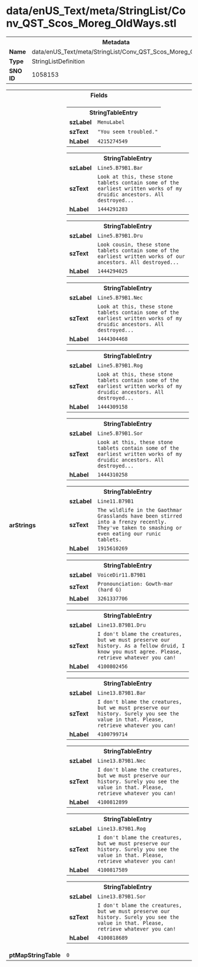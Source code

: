 <h1>data/enUS_Text/meta/StringList/Conv_QST_Scos_Moreg_OldWays.stl</h1><table><tr><th colspan="100%">Metadata</th></tr><tr><td><b>Name</b></td><td>data/enUS_Text/meta/StringList/Conv_QST_Scos_Moreg_OldWays.stl</td></tr><tr><td><b>Type</b></td><td>StringListDefinition</td></tr><tr><td><b>SNO ID</b></td><td>1058153</td></tr></table>

<table><tr><th colspan="100%">Fields</th></tr><tr><td><b>arStrings</b></td><td><table><tr><th colspan="100%">StringTableEntry</th></tr><tr><td><b>szLabel</b></td><td><code>MenuLabel</code></td></tr><tr><td><b>szText</b></td><td><code>"You seem troubled."</code></td></tr><tr><td><b>hLabel</b></td><td><code>4215274549</code></td></tr></table>


<table><tr><th colspan="100%">StringTableEntry</th></tr><tr><td><b>szLabel</b></td><td><code>Line5.B79B1.Bar</code></td></tr><tr><td><b>szText</b></td><td><code>Look at this, these stone tablets contain some of the earliest written works of my druidic ancestors. All destroyed...</code></td></tr><tr><td><b>hLabel</b></td><td><code>1444291283</code></td></tr></table>


<table><tr><th colspan="100%">StringTableEntry</th></tr><tr><td><b>szLabel</b></td><td><code>Line5.B79B1.Dru</code></td></tr><tr><td><b>szText</b></td><td><code>Look cousin, these stone tablets contain some of the earliest written works of our ancestors. All destroyed...</code></td></tr><tr><td><b>hLabel</b></td><td><code>1444294025</code></td></tr></table>


<table><tr><th colspan="100%">StringTableEntry</th></tr><tr><td><b>szLabel</b></td><td><code>Line5.B79B1.Nec</code></td></tr><tr><td><b>szText</b></td><td><code>Look at this, these stone tablets contain some of the earliest written works of my druidic ancestors. All destroyed...</code></td></tr><tr><td><b>hLabel</b></td><td><code>1444304468</code></td></tr></table>


<table><tr><th colspan="100%">StringTableEntry</th></tr><tr><td><b>szLabel</b></td><td><code>Line5.B79B1.Rog</code></td></tr><tr><td><b>szText</b></td><td><code>Look at this, these stone tablets contain some of the earliest written works of my druidic ancestors. All destroyed...</code></td></tr><tr><td><b>hLabel</b></td><td><code>1444309158</code></td></tr></table>


<table><tr><th colspan="100%">StringTableEntry</th></tr><tr><td><b>szLabel</b></td><td><code>Line5.B79B1.Sor</code></td></tr><tr><td><b>szText</b></td><td><code>Look at this, these stone tablets contain some of the earliest written works of my druidic ancestors. All destroyed...</code></td></tr><tr><td><b>hLabel</b></td><td><code>1444310258</code></td></tr></table>


<table><tr><th colspan="100%">StringTableEntry</th></tr><tr><td><b>szLabel</b></td><td><code>Line11.B79B1</code></td></tr><tr><td><b>szText</b></td><td><code>The wildlife in the Gaothmar Grasslands have been stirred into a frenzy recently. They've taken to smashing or even eating our runic tablets.</code></td></tr><tr><td><b>hLabel</b></td><td><code>1915610269</code></td></tr></table>


<table><tr><th colspan="100%">StringTableEntry</th></tr><tr><td><b>szLabel</b></td><td><code>VoiceDir11.B79B1</code></td></tr><tr><td><b>szText</b></td><td><code>Pronounciation: Gowth-mar (hard G)</code></td></tr><tr><td><b>hLabel</b></td><td><code>3261337706</code></td></tr></table>


<table><tr><th colspan="100%">StringTableEntry</th></tr><tr><td><b>szLabel</b></td><td><code>Line13.B79B1.Dru</code></td></tr><tr><td><b>szText</b></td><td><code>I don't blame the creatures, but we must preserve our history. As a fellow druid, I know you must agree. Please, retrieve whatever you can!</code></td></tr><tr><td><b>hLabel</b></td><td><code>4100802456</code></td></tr></table>


<table><tr><th colspan="100%">StringTableEntry</th></tr><tr><td><b>szLabel</b></td><td><code>Line13.B79B1.Bar</code></td></tr><tr><td><b>szText</b></td><td><code>I don't blame the creatures, but we must preserve our history. Surely you see the value in that. Please, retrieve whatever you can!</code></td></tr><tr><td><b>hLabel</b></td><td><code>4100799714</code></td></tr></table>


<table><tr><th colspan="100%">StringTableEntry</th></tr><tr><td><b>szLabel</b></td><td><code>Line13.B79B1.Nec</code></td></tr><tr><td><b>szText</b></td><td><code>I don't blame the creatures, but we must preserve our history. Surely you see the value in that. Please, retrieve whatever you can!</code></td></tr><tr><td><b>hLabel</b></td><td><code>4100812899</code></td></tr></table>


<table><tr><th colspan="100%">StringTableEntry</th></tr><tr><td><b>szLabel</b></td><td><code>Line13.B79B1.Rog</code></td></tr><tr><td><b>szText</b></td><td><code>I don't blame the creatures, but we must preserve our history. Surely you see the value in that. Please, retrieve whatever you can!</code></td></tr><tr><td><b>hLabel</b></td><td><code>4100817589</code></td></tr></table>


<table><tr><th colspan="100%">StringTableEntry</th></tr><tr><td><b>szLabel</b></td><td><code>Line13.B79B1.Sor</code></td></tr><tr><td><b>szText</b></td><td><code>I don't blame the creatures, but we must preserve our history. Surely you see the value in that. Please, retrieve whatever you can!</code></td></tr><tr><td><b>hLabel</b></td><td><code>4100818689</code></td></tr></table>


</td></tr><tr><td><b>ptMapStringTable</b></td><td><code>0</code></td></tr></table>

